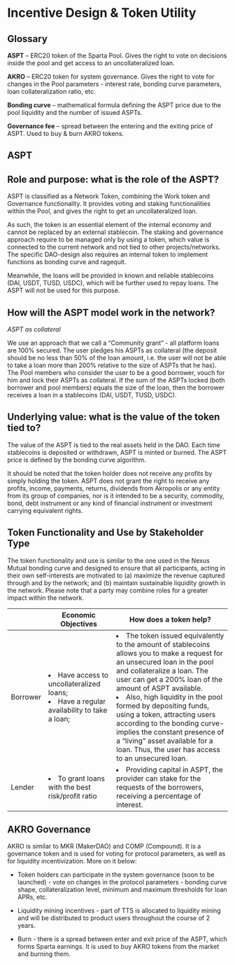 # Incentive Design & Token Utility

## Glossary

**ASPT**  –  ERC20 token of the Sparta Pool. Gives the right to vote on decisions inside the pool and get access to an uncollateralized loan.

**AKRO** – ERC20 token for system governance. Gives the right to vote for changes in the Pool parameters - interest rate, bonding curve parameters, loan collateralization ratio, etc.

**Bonding curve** – mathematical formula defining the ASPT price due to the pool liquidity and the number of issued ASPTs.

**Governance fee** – spread between the entering and the exiting price of ASPT. Used to buy & burn AKRO tokens.

## ASPT

## Role and purpose: what is the role of the ASPT?

ASPT is classified as a Network Token, combining the Work token and Governance functionality. It provides voting and staking functionalities within the Pool, and gives the right to get an uncollateralized loan.

As such, the token is an essential element of the internal economy and cannot be replaced by an external stablecoin. The staking and governance approach require to be managed only by using a token, which value is connected to the current network and not tied to other projects/networks. The specific DAO-design also requires an internal token to implement functions as bonding curve and ragequit.

Meanwhile, the loans will be provided in known and reliable stablecoins (DAI, USDT, TUSD, USDC), which will be further used to repay loans. The ASPT will not be used for this purpose.

## How will the ASPT model work in the network?

*ASPT as collateral*

We use an approach that we call a “Community grant” - all platform loans are 100% secured. The user pledges his ASPTs as collateral (the deposit should be no less than 50% of the loan amount, i.e. the user will not be able to take a loan more than 200% relative to the size of ASPTs that he has). The Pool members who consider the user to be a good borrower, vouch for him and lock their ASPTs as collateral. If the sum of the ASPTs locked (both borrower and pool members) equals the size of the loan, then the borrower receives a loan in a stablecoins (DAI, USDT, TUSD, USDC).

## Underlying value: what is the value of the token tied to?

The value of the ASPT is tied to the real assets held in the DAO. Each time stablecoins is deposited or withdrawn, ASPT is minted or burned. The ASPT price is defined by the bonding curve algorithm.

It should be noted that the token holder does not receive any profits by simply holding the token. ASPT does not grant the right to receive any profits, income, payments, returns, dividends from Akropolis or any entity from its group of companies, nor is it intended to be a security, commodity, bond, debt instrument or any kind of financial instrument or investment carrying equivalent rights.

## Token Functionality and Use by Stakeholder Type

The token functionality and use is similar to the one used in the Nexus Mutual bonding curve and designed to ensure that all participants, acting in their own self-interests are motivated to (a) maximize the revenue captured through and by the network; and (b) maintain sustainable liquidity growth in the network. Please note that a party may combine roles for a greater impact within the network.

|    	|      **Economic Objectives**      	|   **How does a token help?**	|
|----------	|----------------	|---	|
| Borrower 	|  <li>Have access to uncollateralized loans; <li>Have a regular availability to take a loan;|  <li>The token issued equivalently to the amount of stablecoins allows you to make a request for an unsecured loan in the pool and collateralize a loan. The user can get a 200% loan of the amount of ASPT available. <li>Also, high liquidity in the pool formed by depositing funds, using a token, attracting users according to the bonding curve-  implies the constant presence of a “living” asset available for a loan. Thus, the user has access to an unsecured loan.  |
| Lender 	|  <li>To grant loans with the best risk/profit ratio  |  <li>Providing capital in ASPT, the provider can stake for the requests of the borrowers, receiving a percentage of interest.  |

## AKRO Governance

AKRO is similar to MKR (MakerDAO) and COMP (Compound). It is a governance token and is used for voting for protocol parameters, as well as for liquidity incentivization. More on it below:

- Token holders can participate in the system governance (soon to be launched) - vote on changes in the protocol parameters - bonding curve shape, collateralization level, minimum and maximum thresholds for loan APRs, etc.

- Liquidity mining incentives - part of TTS is allocated to liquidity mining and will be distributed to product users throughout the course of 2 years.

- Burn - there is a spread between enter and exit price of the ASPT, which forms Sparta earnings. It is used to buy AKRO tokens from the market and burning them.

<br/><br/>